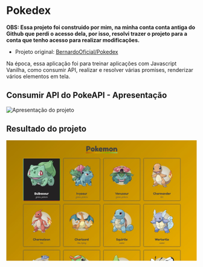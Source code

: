 # Pokedex

**OBS: Essa projeto foi construido por mim, na minha conta conta antiga do Github que perdi o acesso dela, por isso, resolvi trazer o projeto para a conta que tenho acesso para realizar modificações.**

- Projeto original: [BernardoOficial/Pokedex](https://github.com/BernardoOficial/Pokedex)

Na época, essa aplicação foi para treinar aplicações com Javascript Vanilha, como consumir API, realizar e resolver várias promises, renderizar vários elementos em tela.

## Consumir API do PokeAPI - Apresentação

![Apresentação do projeto](./assets/images/pokedex-apresent.gif)

## Resultado do projeto

![Imagem do projeto](./assets/images/pokedex.jpg)
